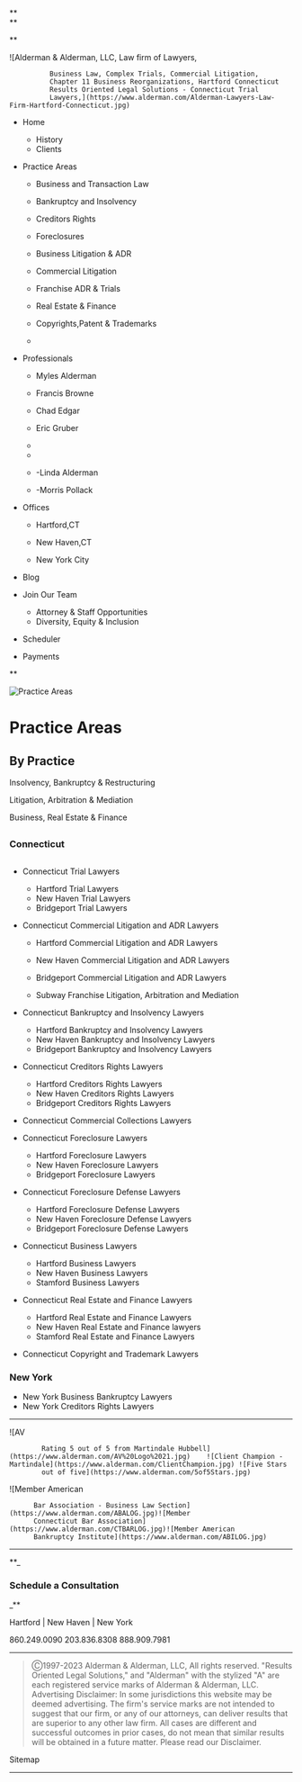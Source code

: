 **  
**

**

![Alderman & Alderman, LLC, Law firm of Lawyers,

              Business Law, Complex Trials, Commercial Litigation,
              Chapter 11 Business Reorganizations, Hartford Connecticut
              Results Oriented Legal Solutions - Connecticut Trial
              Lawyers,](https://www.alderman.com/Alderman-Lawyers-Law-Firm-Hartford-Connecticut.jpg)  

  * Home 
    * History
    * Clients 
  * Practice Areas
    * Business and Transaction  Law
    * Bankruptcy and Insolvency
    * Creditors Rights 
    * Foreclosures
    * Business Litigation & ADR 
    * Commercial Litigation
    * Franchise ADR & Trials  

    * Real Estate & Finance 
    * Copyrights,Patent & Trademarks 
    *   

  * Professionals
    * Myles Alderman
    * Francis Browne
    * Chad Edgar
    * Eric Gruber
    *   

    *   

    * -Linda Alderman
    * -Morris Pollack
  * Offices
    * Hartford,CT
    * New Haven,CT  

    * New York City  

  * Blog 
  * Join Our Team 
    * Attorney & Staff Opportunities
    * Diversity, Equity & Inclusion
  * Scheduler
  * Payments  

**

![Practice Areas](Gears1000x314.jpg)

# Practice Areas

## By Practice

Insolvency, Bankruptcy & Restructuring  

Litigation, Arbitration & Mediation  

Business, Real Estate & Finance  

  

  

  

##

### Connecticut

##

###

  

  * Connecticut Trial Lawyers
    * Hartford Trial Lawyers
    * New Haven Trial Lawyers
    * Bridgeport Trial Lawyers  

  * Connecticut Commercial Litigation and ADR Lawyers
    * Hartford Commercial Litigation and ADR Lawyers
    * New Haven Commercial Litigation and ADR Lawyers
    * Bridgeport Commercial Litigation and ADR Lawyers   

    * Subway Franchise Litigation, Arbitration and Mediation  

  * Connecticut Bankruptcy and  Insolvency Lawyers
    * Hartford Bankruptcy and Insolvency Lawyers
    * New Haven Bankruptcy and Insolvency Lawyers
    * Bridgeport Bankruptcy and Insolvency Lawyers
  * Connecticut Creditors Rights Lawyers
    * Hartford Creditors Rights Lawyers
    * New Haven Creditors Rights Lawyers
    * Bridgeport Creditors Rights Lawyers
  * Connecticut Commercial Collections Lawyers
  * Connecticut Foreclosure Lawyers
    * Hartford Foreclosure Lawyers
    * New Haven Foreclosure Lawyers
    * Bridgeport Foreclosure Lawyers  

  * Connecticut Foreclosure Defense Lawyers
    * Hartford Foreclosure Defense Lawyers
    * New Haven Foreclosure Defense Lawyers
    * Bridgeport Foreclosure Defense Lawyers

  * Connecticut Business Lawyers
    * Hartford Business Lawyers
    * New Haven Business Lawyers
    * Stamford Business Lawyers
  * Connecticut Real Estate and Finance Lawyers
    * Hartford Real Estate and Finance Lawyers
    * New Haven Real Estate and Finance lawyers
    * Stamford Real Estate and Finance Lawyers
  * Connecticut Copyright and Trademark Lawyers

### New York

  * New York Business Bankruptcy Lawyers
  * New York Creditors Rights Lawyers

  

* * *

![AV

            Rating 5 out of 5 from Martindale Hubbell](https://www.alderman.com/AV%20Logo%2021.jpg)    ![Client Champion - Martindale](https://www.alderman.com/ClientChampion.jpg) ![Five Stars
            out of five](https://www.alderman.com/5of5Stars.jpg)  
  

![Member American

          Bar Association - Business Law Section](https://www.alderman.com/ABALOG.jpg)![Member
          Connecticut Bar Association](https://www.alderman.com/CTBARLOG.jpg)![Member American
          Bankruptcy Institute](https://www.alderman.com/ABILOG.jpg)  
  

* * *

**_

### Schedule a Consultation

_**  
  
  Hartford      |     New Haven     |     New York  

860.249.0090        203.836.8308       888.909.7981  

  
  

  

* * *

  

> Ⓒ1997-2023 Alderman & Alderman, LLC, All rights reserved.   "Results
> Oriented Legal Solutions,"   and  "Alderman" with the stylized "A" are each
> registered service marks of Alderman & Alderman, LLC.   Advertising
> Disclaimer:  In some jurisdictions this website may be deemed advertising.
> The firm's service marks are not intended to suggest that our firm, or any
> of our attorneys, can deliver results that are superior to any other law
> firm.  All cases are different and successful outcomes in prior cases, do
> not mean that similar results will be obtained in a future matter. Please
> read our Disclaimer.  

>  
Sitemap  

* * *

  
  

